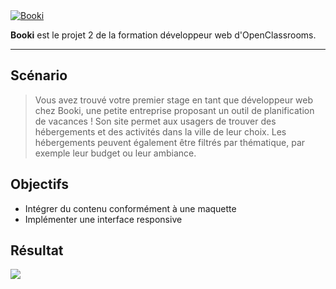 <a href="https://dimitrifiacre.github.io/Booki/">
  <img src="https://i.gyazo.com/1ca8bcae82fe0a3c2c626770f2a925ce.png" alt="Booki">
</a>
  
**Booki** est le projet 2 de la formation développeur web d'OpenClassrooms.

------
  
## Scénario
>Vous avez trouvé votre premier stage en tant que développeur web chez Booki, une petite entreprise proposant un outil de planification de vacances ! Son site permet aux usagers de trouver des hébergements et des activités dans la ville de leur choix. Les hébergements peuvent également être filtrés par thématique, par exemple leur budget ou leur ambiance.

## Objectifs
* Intégrer du contenu conformément à une maquette
* Implémenter une interface responsive

## Résultat
<a href="https://dimitrifiacre.github.io/Booki/">
  <img src="https://i.gyazo.com/15da61e7e2ed13213066ea2fbb831f93.png">
</a>
